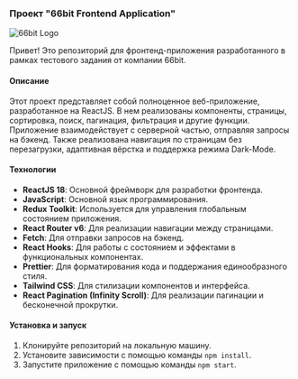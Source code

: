 ### Проект "66bit Frontend Application"

![66bit Logo](https://66bit.ru/assets/logo66.svg)

Привет! Это репозиторий для фронтенд-приложения разработанного в рамках тестового задания от компании 66bit.

#### Описание

Этот проект представляет собой полноценное веб-приложение, разработанное на ReactJS. В нем реализованы компоненты, страницы, сортировка, поиск, пагинация, фильтрация и другие функции. Приложение взаимодействует с серверной частью, отправляя запросы на бэкенд. Также реализована навигация по страницам без перезагрузки, адаптивная вёрстка и поддержка режима Dark-Mode.

#### Технологии

- **ReactJS 18**: Основной фреймворк для разработки фронтенда.
- **JavaScript**: Основной язык программирования.
- **Redux Toolkit**: Используется для управления глобальным состоянием приложения.
- **React Router v6**: Для реализации навигации между страницами.
- **Fetch**: Для отправки запросов на бэкенд.
- **React Hooks**: Для работы с состоянием и эффектами в функциональных компонентах.
- **Prettier**: Для форматирования кода и поддержания единообразного стиля.
- **Tailwind CSS**: Для стилизации компонентов и интерфейса.
- **React Pagination (Infinity Scroll)**: Для реализации пагинации и бесконечной прокрутки.

#### Установка и запуск

1. Клонируйте репозиторий на локальную машину.
2. Установите зависимости с помощью команды `npm install`.
3. Запустите приложение с помощью команды `npm start`.
